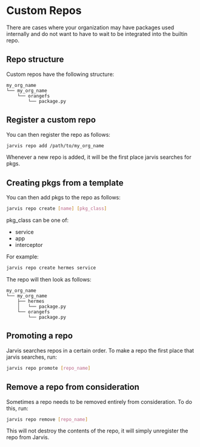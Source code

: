 # Custom Repos

There are cases where your organization may have packages used internally and
do not want to have to wait to be integrated into the builtin repo.

## Repo structure

Custom repos have the following structure:

```
my_org_name
└── my_org_name
    └── orangefs
        └── package.py
```

## Register a custom repo

You can then register the repo as follows:

```bash
jarvis repo add /path/to/my_org_name
```

Whenever a new repo is added, it will be the first place
jarvis searches for pkgs.

## Creating pkgs from a template

You can then add pkgs to the repo as follows:

```bash
jarvis repo create [name] [pkg_class]
```

pkg_class can be one of:

- service
- app
- interceptor

For example:

```bash
jarvis repo create hermes service
```

The repo will then look as follows:

```
my_org_name
└── my_org_name
    ├── hermes
    │   └── package.py
    └── orangefs
        └── package.py
```

## Promoting a repo

Jarvis searches repos in a certain order. To make a repo the first place
that jarvis searches, run:

```bash
jarvis repo promote [repo_name]
```

## Remove a repo from consideration

Sometimes a repo needs to be removed entirely from consideration.
To do this, run:

```bash
jarvis repo remove [repo_name]
```

This will not destroy the contents of the repo, it will simply unregister
the repo from Jarvis.
